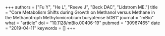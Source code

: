 +++
authors = ["Fu Y", "He L", "Reeve J", "Beck DAC", "Lidstrom ME."]
title = "Core Metabolism Shifts during Growth on Methanol versus Methane in the Methanotroph Methylomicrobium buryatense 5GB1"
journal = "mBio"
what = "article"
doi = "10.1128/mBio.00406-19"
pubmed = "30967465"
date = "2019-04-11"
keywords = []
+++

